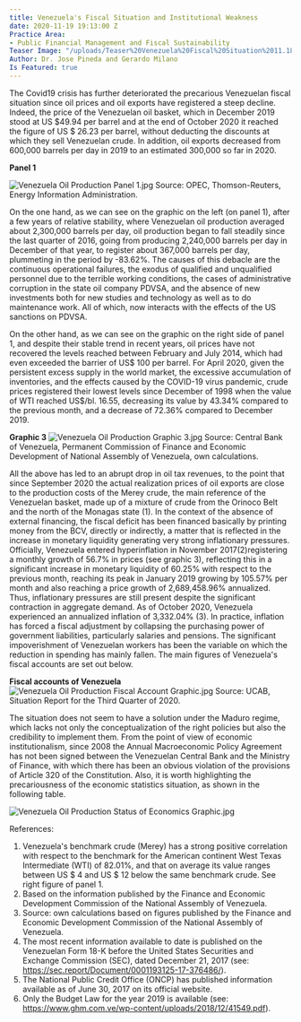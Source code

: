 ```yaml
---
title: Venezuela's Fiscal Situation and Institutional Weakness
date: 2020-11-19 19:13:00 Z
Practice Area:
- Public Financial Management and Fiscal Sustainability
Teaser Image: "/uploads/Teaser%20Venezuela%20Fiscal%20Situation%2011.18.2020.png"
Author: Dr. Jose Pineda and Gerardo Milano
Is Featured: true
---
```


The Covid19 crisis has further deteriorated the precarious Venezuelan fiscal situation since oil prices and oil exports have registered a steep decline. Indeed, the price of the Venezuelan oil basket, which in December 2019 stood at US $49.94 per barrel and at the end of October 2020 it reached the figure of US $ 26.23 per barrel, without deducting the discounts at which they sell Venezuelan crude. In addition, oil exports decreased from 600,000 barrels per day in 2019 to an estimated 300,000 so far in 2020.

**Panel 1**

![Venezuela Oil Production Panel 1.jpg](/uploads/Venezuela%20Oil%20Production%20Panel%201.jpg)
Source: OPEC, Thomson-Reuters, Energy Information Administration.

On the one hand, as we can see on the graphic on the left (on panel 1), after a few years of relative stability, where Venezuelan oil production averaged about 2,300,000 barrels per day, oil production began to fall steadily since the last quarter of 2016, going from producing 2,240,000 barrels per day in December of that year, to register about 367,000 barrels per day, plummeting in the period by -83.62%. The causes of this debacle are the continuous operational failures, the exodus of qualified and unqualified personnel due to the terrible working conditions, the cases of administrative corruption in the state oil company PDVSA, and the absence of new investments both for new studies and technology as well as to do maintenance work. All of which, now interacts with the effects of the US sanctions on PDVSA.

On the other hand, as we can see on the graphic on the right side of panel 1, and despite their stable trend in recent years, oil prices have not recovered the levels reached between February and July 2014, which had even exceeded the barrier of US$ 100 per barrel. For April 2020, given the persistent excess supply in the world market, the excessive accumulation of inventories, and the effects caused by the COVID-19 virus pandemic, crude prices registered their lowest levels since December of 1998 when the value of WTI reached US$/bl. 16.55, decreasing its value by 43.34% compared to the previous month, and a decrease of 72.36% compared to December 2019.

**Graphic 3**
![Venezuela Oil Production Graphic 3.jpg](/uploads/Venezuela%20Oil%20Production%20Graphic%203.jpg)
Source: Central Bank of Venezuela, Permanent Commission of Finance and Economic Development of National Assembly of Venezuela, own calculations.

All the above has led to an abrupt drop in oil tax revenues, to the point that since September 2020 the actual realization prices of oil exports are close to the production costs of the Merey crude, the main reference of the Venezuelan basket, made up of a mixture of crude from the Orinoco Belt and the north of the Monagas state (1). In the context of the absence of external financing, the fiscal deficit has been financed basically by printing money from the BCV, directly or indirectly, a matter that is reflected in the increase in monetary liquidity generating very strong inflationary pressures. Officially, Venezuela entered hyperinflation in November 2017(2)registering a monthly growth of 56.7% in prices (see graphic 3), reflecting this in a significant increase in monetary liquidity of 60.25% with respect to the previous month, reaching its peak in January 2019 growing by 105.57% per month and also reaching a price growth of 2,689,458.96% annualized.
Thus, inflationary pressures are still present despite the significant contraction in aggregate demand. As of October 2020, Venezuela experienced an annualized inflation of 3,332.04% (3). In practice, inflation has forced a fiscal adjustment by collapsing the purchasing power of government liabilities, particularly salaries and pensions. The significant impoverishment of Venezuelan workers has been the variable on which the reduction in spending has mainly fallen. The main figures of Venezuela's fiscal accounts are set out below.

**Fiscal accounts of Venezuela**
![Venezuela Oil Production Fiscal Account Graphic.jpg](/uploads/Venezuela%20Oil%20Production%20Fiscal%20Account%20Graphic.jpg)
Source: UCAB, Situation Report for the Third Quarter of 2020.

The situation does not seem to have a solution under the Maduro regime, which lacks not only the conceptualization of the right policies but also the credibility to implement them. From the point of view of economic institutionalism, since 2008 the Annual Macroeconomic Policy Agreement has not been signed between the Venezuelan Central Bank and the Ministry of Finance, with which there has been an obvious violation of the provisions of Article 320 of the Constitution. Also, it is worth highlighting the precariousness of the economic statistics situation, as shown in the following table. 

![Venezuela Oil Production Status of Economics Graphic.jpg](/uploads/Venezuela%20Oil%20Production%20Status%20of%20Economics%20Graphic.jpg)


References:

1. Venezuela's benchmark crude (Merey) has a strong positive correlation with respect to the benchmark for the American continent West Texas Intermediate (WTI) of 82.01%, and that on average its value ranges between US $ 4 and US $ 12 below the same benchmark crude. See right figure of panel 1.
2. Based on the information published by the Finance and Economic Development Commission of the National Assembly of Venezuela.
3. Source: own calculations based on figures published by the Finance and Economic Development Commission of the National Assembly of Venezuela.
4. The most recent information available to date is published on the Venezuelan Form 18-K before the United States Securities and Exchange Commission (SEC), dated December 21, 2017 (see: https://sec.report/Document/0001193125-17-376486/).
5. The National Public Credit Office (ONCP) has published information available as of June 30, 2017 on its official website.
6. Only the Budget Law for the year 2019 is available (see: https://www.ghm.com.ve/wp-content/uploads/2018/12/41549.pdf).






